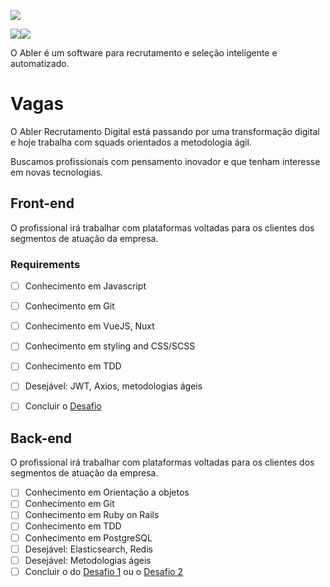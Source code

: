 ![](https://res.cloudinary.com/www-salescreations-com-br/image/upload/c_thumb,q_44,w_250/v1551899502/6C0DBA26-781B-4CEA-8EF0-9A4367B83FB6.png)	

![](https://img.shields.io/badge/Front-★★★★-green.svg)![](https://img.shields.io/badge/Back-★★★★-red.svg)

O Abler é um software para recrutamento e seleção inteligente e automatizado.

# Vagas

O Abler Recrutamento Digital está passando por uma transformação digital e hoje trabalha com squads orientados a metodologia ágil.

Buscamos profissionais com pensamento inovador e que tenham interesse em novas tecnologias.

## Front-end

O profissional irá trabalhar com plataformas voltadas para os clientes dos segmentos de atuação da empresa.

### Requirements

- [ ] Conhecimento em Javascript
- [ ] Conhecimento em Git
- [ ] Conhecimento em VueJS, Nuxt
- [ ] Conhecimento em styling and CSS/SCSS
- [ ] Conhecimento em TDD
- [ ] Desejável: JWT, Axios, metodologias ágeis
- [ ] Concluir o [Desafio](./front-end/Challenge.md)


## Back-end

O profissional irá trabalhar com plataformas voltadas para os clientes dos segmentos de atuação da empresa.

- [ ] Conhecimento em Orientação a objetos
- [ ] Conhecimento em Git
- [ ] Conhecimento em Ruby on Rails
- [ ] Conhecimento em TDD
- [ ] Conhecimento em PostgreSQL
- [ ] Desejável: Elasticsearch, Redis
- [ ] Desejável: Metodologias ágeis
- [ ] Concluir o do [Desafio 1](./back-end/Challenge1.md) ou o [Desafio 2](./back-end/Challenge2.md)

